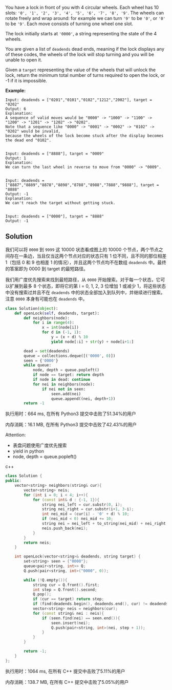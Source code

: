 You have a lock in front of you with 4 circular wheels. Each wheel has 10 slots: ```'0', '1', '2', '3', '4', '5', '6', '7', '8', '9'```. The wheels can rotate freely and wrap around: for example we can turn ```'9'``` to be ```'0'```, or ```'0'``` to be ```'9'```. Each move consists of turning one wheel one slot.

The lock initially starts at ```'0000'```, a string representing the state of the 4 wheels.

You are given a list of ```deadends``` dead ends, meaning if the lock displays any of these codes, the wheels of the lock will stop turning and you will be unable to open it.

Given a ```target``` representing the value of the wheels that will unlock the lock, return the minimum total number of turns required to open the lock, or -1 if it is impossible.

**Example:**
```
Input: deadends = ["0201","0101","0102","1212","2002"], target = "0202"
Output: 6
Explanation:
A sequence of valid moves would be "0000" -> "1000" -> "1100" -> "1200" -> "1201" -> "1202" -> "0202".
Note that a sequence like "0000" -> "0001" -> "0002" -> "0102" -> "0202" would be invalid,
because the wheels of the lock become stuck after the display becomes the dead end "0102".


Input: deadends = ["8888"], target = "0009"
Output: 1
Explanation:
We can turn the last wheel in reverse to move from "0000" -> "0009".


Input: deadends = ["8887","8889","8878","8898","8788","8988","7888","9888"], target = "8888"
Output: -1
Explanation:
We can't reach the target without getting stuck.


Input: deadends = ["0000"], target = "8888"
Output: -1
```

## Solution
我们可以将 ```0000``` 到 ```9999``` 这 10000 状态看成图上的 10000 个节点，两个节点之间存在一条边，当且仅当这两个节点对应的状态只有 1 位不同，且不同的那位相差 1（包括 0 和 9 也相差 1 的情况），并且这两个节点均不在数组 ```deadends``` 中。最终的答案即为 0000 到 target 的最短路径。

我们用广度优先搜索来找到最短路径，从 ```0000``` 开始搜索。对于每一个状态，它可以扩展到最多 8 个状态，即将它的第 i = 0, 1, 2, 3 位增加 1 或减少 1，将这些状态中没有搜索过并且不在 ```deadends``` 中的状态全部加入到队列中，并继续进行搜索。注意 ```0000``` 本身有可能也在 ```deadends``` 中。

```python
class Solution(object):
    def openLock(self, deadends, target):
        def neighbors(node):
            for i in range(4):
                x = int(node[i])
                for d in (-1, 1):
                    y = (x + d) % 10
                    yield node[:i] + str(y) + node[i+1:]

        dead = set(deadends)
        queue = collections.deque([('0000', 0)])
        seen = {'0000'}
        while queue:
            node, depth = queue.popleft()
            if node == target: return depth
            if node in dead: continue
            for nei in neighbors(node):
                if nei not in seen:
                    seen.add(nei)
                    queue.append((nei, depth+1))
        return -1
```

执行用时：664 ms, 在所有 Python3 提交中击败了51.34%的用户

内存消耗：16.1 MB, 在所有 Python3 提交中击败了42.43%的用户

Attention:  
- 表盘问题使用广度优先搜索
- yield in python
- node, depth = queue.popleft()

c++
```c++
class Solution {
public:
    vector<string> neighbors(string& cur){
        vector<string> neis;
        for (int i = 0; i < 4; i++){
            for (const int& d : {-1, 1}){
                string nei_left = cur.substr(0, i);
                string nei_right = cur.substr(i+1, 3-i);
                int nei_mid = (cur[i] - '0' + d) % 10;
                if (nei_mid < 0) nei_mid += 10;
                string nei = nei_left + to_string(nei_mid) + nei_right;
                neis.push_back(nei);
            }
        }
        return neis;
    }

    int openLock(vector<string>& deadends, string target) {
        set<string> seen = {"0000"};
        queue<pair<string, int>> Q;
        Q.push(pair<string, int>("0000", 0));

        while (!Q.empty()){
            string cur = Q.front().first;
            int step = Q.front().second;
            Q.pop();
            if (cur == target) return step;
            if (find(deadends.begin(), deadends.end(), cur) != deadends.end()) continue;
            vector<string> neis = neighbors(cur);
            for (const string& nei : neis){
                if (seen.find(nei) == seen.end()){
                    seen.insert(nei);
                    Q.push(pair<string, int>(nei, step + 1));
                }
            }
        }

        return -1;
    }
};
```

执行用时：1064 ms, 在所有 C++ 提交中击败了5.11%的用户

内存消耗：138.7 MB, 在所有 C++ 提交中击败了5.05%的用户
